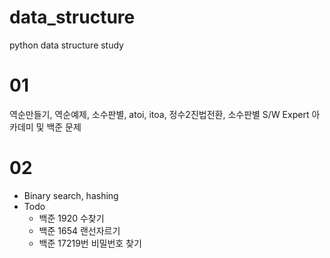 # data_structure
python data structure study
# 01
역순만들기, 역순예제, 소수판별, atoi, itoa, 정수2진법전환, 소수판별
S/W Expert 아카데미 및 백준 문제
# 02
- Binary search, hashing
- Todo
  - 백준 1920 수찾기
  - 백준 1654 랜선자르기
  - 백준 17219번 비밀번호 찾기
